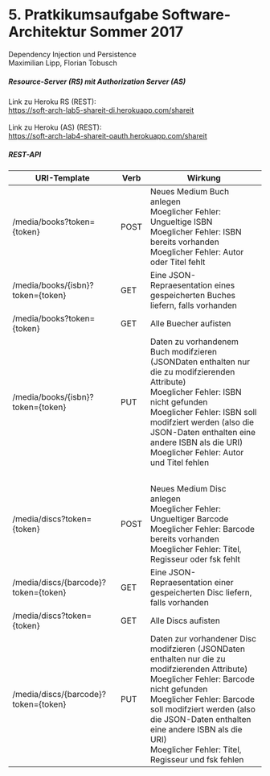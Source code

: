 # 5. Pratkikumsaufgabe Software-Architektur Sommer 2017 #
Dependency Injection und Persistence<br />
Maximilian Lipp, Florian Tobusch

##### Resource-Server (RS) mit Authorization Server (AS)
Link zu Heroku RS (REST):<br />
https://soft-arch-lab5-shareit-di.herokuapp.com/shareit<br />
<br />
Link zu Heroku (AS) (REST):<br />
https://soft-arch-lab4-shareit-oauth.herokuapp.com/shareit<br />

##### REST-API
| URI-Template      | Verb          | Wirkung  |
| -------------     |-------------  | ------   |
| /media/books?token={token}               | POST          | Neues Medium Buch anlegen<br />Moeglicher Fehler: Ungueltige ISBN<br />Moeglicher Fehler: ISBN bereits vorhanden<br />Moeglicher Fehler: Autor oder Titel fehlt|
| /media/books/{isbn}?token={token}        | GET           | Eine JSON-Repraesentation eines gespeicherten Buches liefern, falls vorhanden|
| /media/books?token={token}        | GET           | Alle Buecher aufisten |
| /media/books/{isbn}?token={token}        | PUT           | Daten zu vorhandenem Buch modifzieren (JSONDaten enthalten nur die zu modifzierenden Attribute)<br />Moeglicher Fehler: ISBN nicht gefunden<br />Moeglicher Fehler: ISBN soll modifziert werden (also die JSON-Daten enthalten eine andere ISBN als die URI)<br />Moeglicher Fehler: Autor und Titel fehlen |
|   <br />    | <br /> |  <br />  |
| /media/discs?token={token}               | POST          | Neues Medium Disc anlegen<br />Moeglicher Fehler: Ungueltiger Barcode<br />Moeglicher Fehler: Barcode bereits vorhanden<br />Moeglicher Fehler: Titel, Regisseur oder fsk fehlt|
| /media/discs/{barcode}?token={token}        | GET           | Eine JSON-Repraesentation einer gespeicherten Disc liefern, falls vorhanden|
| /media/discs?token={token}        | GET           | Alle Discs aufisten |
| /media/discs/{barcode}?token={token}        | PUT           | Daten zur vorhandener Disc modifzieren (JSONDaten enthalten nur die zu modifzierenden Attribute)<br />Moeglicher Fehler: Barcode nicht gefunden<br />Moeglicher Fehler: Barcode soll modifziert werden (also die JSON-Daten enthalten eine andere ISBN als die URI)<br />Moeglicher Fehler: Titel, Regisseur und fsk fehlen |